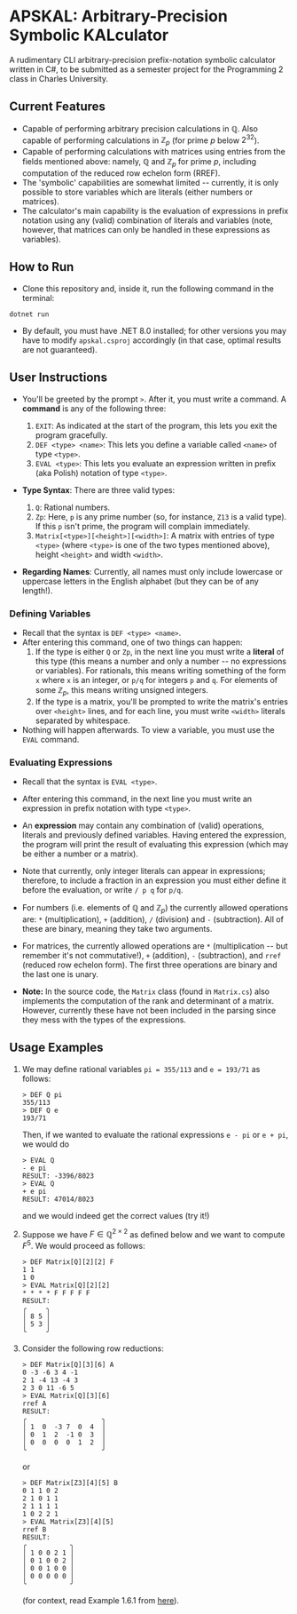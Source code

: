 # APSKAL: Arbitrary-Precision Symbolic KALculator

A rudimentary CLI arbitrary-precision prefix-notation symbolic calculator written in C#, to be submitted as a semester project for the Programming 2 class in Charles University.

## Current Features

- Capable of performing arbitrary precision calculations in $\mathbb{Q}$. Also capable of performing calculations in $\mathbb{Z}_p$ (for prime $p$ below $2^{32}$).
- Capable of performing calculations with matrices using entries from the fields mentioned above: namely, $\mathbb{Q}$ and $\mathbb{Z}_p$ for prime $p$, including computation of the reduced row echelon form (RREF).
- The 'symbolic' capabilities are somewhat limited -- currently, it is only possible to store variables which are literals (either numbers or matrices).
- The calculator's main capability is the evaluation of expressions in prefix notation using any (valid) combination of literals and variables (note, however, that matrices can only be handled in these expressions as variables).

## How to Run

- Clone this repository and, inside it, run the following command in the terminal:
```
dotnet run
```
- By default, you must have .NET 8.0 installed; for other versions you may have to modify ```apskal.csproj``` accordingly (in that case, optimal results are not guaranteed).

## User Instructions

- You'll be greeted by the prompt ```>```. After it, you must write a command. A **command** is any of the following three:
    1. ```EXIT```: As indicated at the start of the program, this lets you exit the program gracefully.
    2. ```DEF <type> <name>```: This lets you define a variable called ```<name>``` of type ```<type>```.
    3. ```EVAL <type>```: This lets you evaluate an expression written in prefix (aka Polish) notation of type ```<type>```.

- **Type Syntax**: There are three valid types:
    1. ```Q```: Rational numbers.
    2. ```Zp```: Here, ```p``` is any prime number (so, for instance, ```Z13``` is a valid type). If this ```p``` isn't prime, the program will complain immediately.
    3. ```Matrix[<type>][<height>][<width>]```: A matrix with entries of type ```<type>``` (where ```<type>``` is one of the two types mentioned above), height ```<height>``` and width ```<width>```.

- **Regarding Names**: Currently, all names must only include lowercase or uppercase letters in the English alphabet (but they can be of any length!).

### Defining Variables

- Recall that the syntax is ```DEF <type> <name>```.
- After entering this command, one of two things can happen:
    1. If the type is either ```Q``` or ```Zp```, in the next line you must write a **literal** of this type (this means a number and only a number -- no expressions or variables). For rationals, this means writing something of the form ```x``` where ```x``` is an integer, or ```p/q``` for integers ```p``` and ```q```. For elements of some $\mathbb{Z}_p$, this means writing unsigned integers.
    2. If the type is a matrix, you'll be prompted to write the matrix's entries over ```<height>``` lines, and for each line, you must write ```<width>``` literals separated by whitespace.
- Nothing will happen afterwards. To view a variable, you must use the ```EVAL``` command.

### Evaluating Expressions

- Recall that the syntax is ```EVAL <type>```.
- After entering this command, in the next line you must write an expression in prefix notation with type ```<type>```.
- An **expression** may contain any combination of (valid) operations, literals and previously defined variables. Having entered the expression, the program will print the result of evaluating this expression (which may be either a number or a matrix).
- Note that currently, only integer literals can appear in expressions; therefore, to include a fraction in an expression you must either define it before the evaluation, or write ```/ p q``` for ```p/q```.
- For numbers (i.e. elements of $\mathbb{Q}$ and $\mathbb{Z}_p$) the currently allowed operations are: ```*``` (multiplication), ```+``` (addition), ```/``` (division) and ```-``` (subtraction). All of these are binary, meaning they take two arguments.
- For matrices, the currently allowed operations are ```*``` (multiplication -- but remember it's not commutative!), ```+``` (addition), ```-``` (subtraction), and ```rref``` (reduced row echelon form). The first three operations are binary and the last one is unary.

- **Note:** In the source code, the ```Matrix``` class (found in ```Matrix.cs```) also implements the computation of the rank and determinant of a matrix. However, currently these have not been included in the parsing since they mess with the types of the expressions.

## Usage Examples

1. We may define rational variables ```pi = 355/113``` and ```e = 193/71``` as follows:
    ```
    > DEF Q pi
    355/113
    > DEF Q e
    193/71
    ```

    Then, if we wanted to evaluate the rational expressions ```e - pi``` or ```e + pi```, we would do
    ```
    > EVAL Q
    - e pi
    RESULT: -3396/8023
    > EVAL Q
    + e pi
    RESULT: 47014/8023
    ```
    and we would indeed get the correct values (try it!)


2. Suppose we have $F \in \mathbb{Q}^{2 \times 2}$ as defined below and we want to compute $F^5$. We would proceed as follows:
    ```
    > DEF Matrix[Q][2][2] F
    1 1
    1 0
    > EVAL Matrix[Q][2][2]
    * * * * F F F F F
    RESULT: 
    ╭     ╮
    │ 8 5 │
    │ 5 3 │
    ╰     ╯
    ```


3. Consider the following row reductions:
    ```
    > DEF Matrix[Q][3][6] A
    0 -3 -6 3 4 -1
    2 1 -4 13 -4 3
    2 3 0 11 -6 5
    > EVAL Matrix[Q][3][6] 
    rref A
    RESULT: 
    ╭                   ╮
    │ 1  0  -3 7  0  4  │
    │ 0  1  2  -1 0  3  │
    │ 0  0  0  0  1  2  │
    ╰                   ╯
    ```
    or
    ```
    > DEF Matrix[Z3][4][5] B
    0 1 1 0 2
    2 1 0 1 1
    2 1 1 1 1
    1 0 2 2 1
    > EVAL Matrix[Z3][4][5]  
    rref B
    RESULT: 
    ╭           ╮
    │ 1 0 0 2 1 │
    │ 0 1 0 0 2 │
    │ 0 0 1 0 0 │
    │ 0 0 0 0 0 │
    ╰           ╯
    ```

    (for context, read Example 1.6.1 from [here](https://iuuk.mff.cuni.cz/~ipenev/LALectureNotes.pdf#lemma.1.6.1)).
